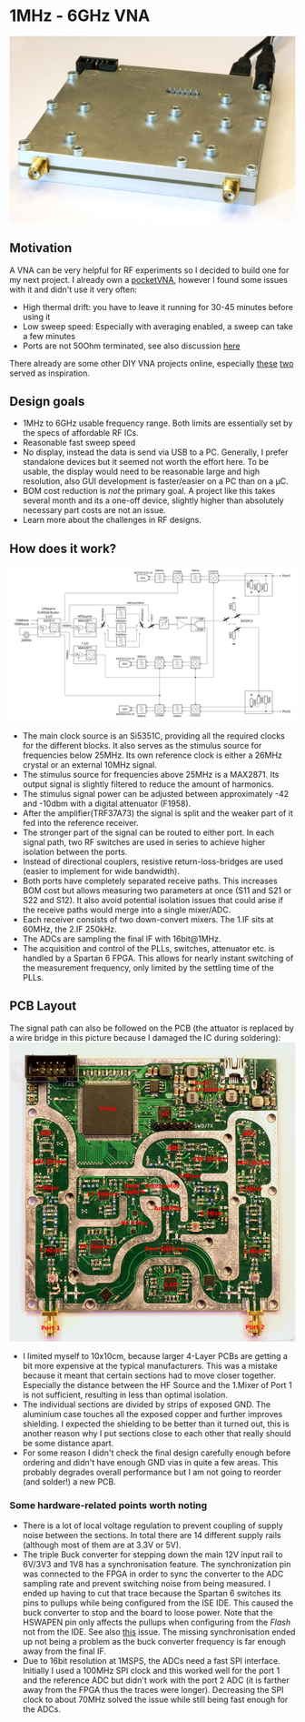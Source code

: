# 1MHz - 6GHz VNA

![](Pictures/VNA.JPG)

## Motivation
A VNA can be very helpful for RF experiments so I decided to build one for my next project. I already own a [pocketVNA](https://pocketvna.com/), however I found some issues with it and didn't use it very often:
* High thermal drift: you have to leave it running for 30-45 minutes before using it
* Low sweep speed: Especially with averaging enabled, a sweep can take a few minutes
* Ports are not 50Ohm terminated, see also discussion [here](https://www.eevblog.com/forum/rf-microwave/pocketvna-any-idea-what-its-like/msg1220143/#msg1220143)

There already are some other DIY VNA projects online, especially [these](https://hforsten.com/cheap-homemade-30-mhz-6-ghz-vector-network-analyzer.html) [two](http://www.yl3akb.lv/content/vna_v2/vna_v2.php) served as inspiration.

## Design goals
* 1MHz to 6GHz usable frequency range. Both limits are essentially set by the specs of affordable RF ICs.
* Reasonable fast sweep speed
* No display, instead the data is send via USB to a PC. Generally, I prefer standalone devices but it seemed not worth the effort here. To be usable, the display would need to be reasonable large and high resolution, also GUI development is faster/easier on a PC than on a µC.
* BOM cost reduction is *not* the primary goal. A project like this takes several month and its a one-off device, slightly higher than absolutely necessary part costs are not an issue.
* Learn more about the challenges in RF designs.

## How does it work?
![](Pictures/Blockdiagram.svg)

* The main clock source is an Si5351C, providing all the required clocks for the different blocks. It also serves as the stimulus source for frequencies below 25MHz. Its own reference clock is either a 26MHz crystal or an external 10MHz signal.
* The stimulus source for frequencies above 25MHz is a MAX2871. Its output signal is slightly filtered to reduce the amount of harmonics.
* The stimulus signal power can be adjusted between approximately -42 and -10dbm with a digital attenuator (F1958).
* After the amplifier(TRF37A73) the signal is split and the weaker part of it fed into the reference receiver.
* The stronger part of the signal can be routed to either port. In each signal path, two RF switches are used in series to achieve higher isolation between the ports.
* Instead of directional couplers, resistive return-loss-bridges are used (easier to implement for wide bandwidth).
* Both ports have completely separated receive paths. This increases BOM cost but allows measuring two parameters at once (S11 and S21 or S22 and S12). It also avoid potential isolation issues that could arise if the receive paths would merge into a single mixer/ADC.
* Each receiver consists of two down-convert mixers. The 1.IF sits at 60MHz, the 2.IF 250kHz.
* The ADCs are sampling the final IF with 16bit@1MHz.
* The acquisition and control of the PLLs, switches, attenuator etc. is handled by a Spartan 6 FPGA. This allows for nearly instant switching of the measurement frequency, only limited by the settling time of the PLLs.

## PCB Layout
The signal path can also be followed on the PCB (the attuator is replaced by a wire bridge in this picture because I damaged the IC during soldering):
![](Pictures/PCB_markings.JPG)
* I limited myself to 10x10cm, because larger 4-Layer PCBs are getting a bit more expensive at the typical manufacturers. This was a mistake because it meant that certain sections had to move closer together. Especially the distance between the HF Source and the 1.Mixer of Port 1 is not sufficient, resulting in less than optimal isolation.
* The individual sections are divided by strips of exposed GND. The aluminium case touches all the exposed copper and further improves shielding. I expected the shielding to be better than it turned out, this is another reason why I put sections close to each other that really should be some distance apart.
* For some reason I didn't check the final design carefully enough before ordering and didn't have enough GND vias in quite a few areas. This probably degrades overall performance but I am not going to reorder (and solder!) a new PCB.

### Some hardware-related points worth noting
* There is a lot of local voltage regulation to prevent coupling of supply noise between the sections. In total there are 14 different supply rails (although most of them are at 3.3V or 5V).
* The triple Buck converter for stepping down the main 12V input rail to 6V/3V3 and 1V8 has a synchronisation feature. The synchronization pin was connected to the FPGA in order to sync the converter to the ADC sampling rate and prevent switching noise from being measured. I ended up having to cut that trace because the Spartan 6 switches its pins to pullups while being configured from the ISE IDE. This caused the buck converter to stop and the board to loose power. Note that the HSWAPEN pin only affects the pullups when configuring from the *Flash* not from the IDE. See also [this](https://forums.xilinx.com/t5/Spartan-Family-FPGAs-Archived/Spartan-6-pull-ups-during-SPI-indirect-programming-using/td-p/201743) issue. The missing synchronisation ended up not being a problem as the buck converter frequency is far enough away from the final IF.
* Due to 16bit resolution at 1MSPS, the ADCs need a fast SPI interface. Initially I used a 100MHz SPI clock and this worked well for the port 1 and the reference ADC but didn't work with the port 2 ADC (it is farther away from the FPGA thus the traces were longer). Decreasing the SPI clock to about 70MHz solved the issue while still being fast enough for the ADCs.
